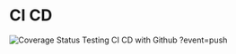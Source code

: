 # CI CD
![Coverage Status](https://github.com/automi-team/Test_Med/actions/workflows/build_and_test.yml/badge.svg)
Testing CI CD with Github
?event=push
